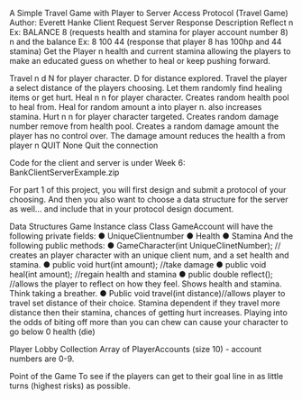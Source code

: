 A Simple Travel Game with Player to Server Access Protocol (Travel Game)
Author: Everett Hanke
Client Request	Server Response	Description
Reflect n
Ex:
BALANCE 8 (requests health and stamina for player account number 8)	n and the balance
Ex:
8 100 44
(response that player 8 has 100hp and 44 stamina)	Get the Player n health and current stamina allowing the players to make an educated guess on whether to heal or keep pushing forward.

Travel n d	N for player character.
D for distance explored.	Travel the player a select distance of the players choosing. Let them randomly find healing items or get hurt.
Heal n	n for player character. Creates random health pool to heal from.	Heal for random amount a into player n. also increases stamina.
Hurt n	n for player character targeted. Creates random damage number remove from health pool.	Creates a random damage amount the player has no control over. The damage amount reduces the health a from player n
QUIT	None	Quit the connection

Code for the client and server is under Week 6: BankClientServerExample.zip

For part 1 of this project, you will first design and submit a protocol of your choosing.
And then you also want to choose a data structure for the server as well… and include that in your protocol design document.

Data Structures
Game Instance class
Class GameAccount will have the following private fields:
●	UniqueClientnumber
●	Health
●	Stamina
And the following public methods:
●	GameCharacter(int UniqueClinetNumber);	// creates an player character with an unique client num, and a set health and stamina.
●	public void hurt(int amount); //take damage
●	public void heal(int amount); //regain health and stamina
●	public double reflect(); //allows the player to reflect on how they feel. Shows health and stamina. Think taking a breather.
●	Public void travel(int distance)//allows player to travel set distance of their choice. Stamina dependent if they travel more distance then their stamina, chances of getting hurt increases. Playing into the odds of biting off more than you can chew can cause your character to go below 0 health (die)
	
Player Lobby Collection
Array of PlayerAccounts (size 10) - account numbers are 0-9.


Point of the Game
To see if the players can get to their goal line in as little turns (highest risks) as possible. 



